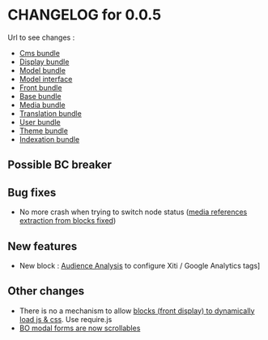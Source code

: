 # CHANGELOG for 0.0.5

Url to see changes : 

 - [Cms bundle](https://github.com/itkg/phporchestra-cms-bundle/compare/v0.0.4...v0.0.5)
 - [Display bundle](https://github.com/itkg/phporchestra-display-bundle/compare/v0.0.4...v0.0.5)
 - [Model bundle](https://github.com/itkg/phporchestra-model-bundle/compare/v0.0.4...v0.0.5)
 - [Model interface](https://github.com/itkg/phporchestra-model-interface/compare/v0.0.4...v0.0.5)
 - [Front bundle](https://github.com/itkg/phporchestra-front-bundle/compare/v0.0.4...v0.0.5)
 - [Base bundle](https://github.com/itkg/phporchestra-base-bundle/compare/v0.0.4...v0.0.5)
 - [Media bundle](https://github.com/itkg/phporchestra-media-bundle/compare/v0.0.4...v0.0.5)
 - [Translation bundle](https://github.com/itkg/phporchestra-translation-bundle/compare/v0.0.4...v0.0.5)
 - [User bundle](https://github.com/itkg/phporchestra-user-bundle/compare/v0.0.4...v0.0.5)
 - [Theme bundle](https://github.com/itkg/phporchestra-theme-bundle/compare/v0.0.4...v0.0.5)
 - [Indexation bundle](https://github.com/itkg/phporchestra-indexation-bundle/compare/v0.0.4...v0.0.5)

## Possible BC breaker


## Bug fixes
 - No more crash when trying to switch node status ([media references extraction from blocks fixed](https://trello.com/c/OBiPxr5i/526-1-bo-extractreferencefromnodestrategy))

## New features

 - New block : [Audience Analysis](https://trello.com/c/llF7Qzlf/516-3-etq-ubo-je-peux-configurer-un-block-analytics-sachant-gerer-googleanalytics-et-xiti) to configure Xiti / Google Analytics tags]

## Other changes

 - There is no a mechanism to allow [blocks (front display) to dynamically load js & css](https://trello.com/c/r2XrWvl0/492-2-poc-requirejs-et-css). Use require.js
 - [BO modal forms are now scrollables](https://trello.com/c/c3lRsEwt/509-2-etq-ubo-lorsque-j-ajoute-un-media-dans-une-gallery-je-peux-toujours-scroller-la-modal)
